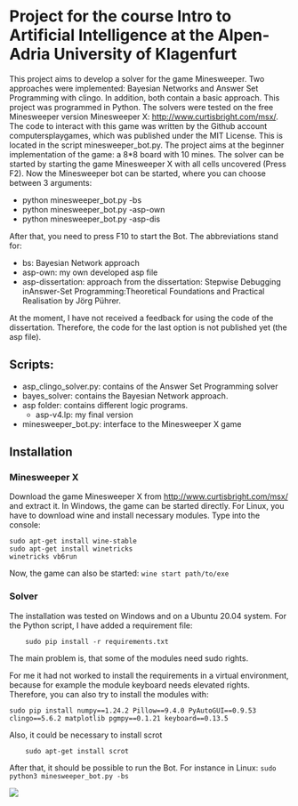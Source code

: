 # Project for the course Intro to Artificial Intelligence at the Alpen-Adria University of Klagenfurt

This project aims to develop a solver for the game Minesweeper. 
Two approaches were implemented: Bayesian Networks and Answer Set Programming with clingo. In addition, both contain a basic approach. This project was programmed in Python.
The solvers were tested on the free Minesweeper version Minesweeper X: http://www.curtisbright.com/msx/. 
The code to interact with this game was written by the Github account computersplaygames, which was published under the MIT License. This is located in the script minesweeper_bot.py.
The project aims at the beginner implementation of the game: a 8*8 board with 10 mines.
The solver can be started by starting the game Minesweeper X with all cells uncovered (Press F2).
Now the Minesweeper bot can be started, where you can choose between 3 arguments:

- python minesweeper_bot.py -bs
- python minesweeper_bot.py -asp-own
- python minesweeper_bot.py -asp-dis

After that, you need to press F10 to start the Bot. The abbreviations stand for:
- bs: Bayesian Network approach
- asp-own: my own developed asp file
- asp-dissertation: approach from the dissertation: Stepwise Debugging inAnswer-Set Programming:Theoretical Foundations and Practical Realisation by Jörg Pührer.

At the moment, I have not received a feedback for using the code of the dissertation. Therefore, the code for the last option is not published yet (the asp file).

## Scripts:

- asp_clingo_solver.py: contains of the Answer Set Programming solver
- bayes_solver: contains the Bayesian Network approach.
- asp folder: contains different logic programs. 
    - asp-v4.lp: my final version
- minesweeper_bot.py: interface to the Minesweeper X game

## Installation
### Minesweeper X
Download the game Minesweeper X from http://www.curtisbright.com/msx/ and extract it. In Windows, the game can be started directly.
For Linux, you have to download wine and install necessary modules. Type into the console:
```
sudo apt-get install wine-stable
sudo apt-get install winetricks
winetricks vb6run
```
Now, the game can also be started: 
```wine start path/to/exe```

### Solver

The installation was tested on Windows and on a Ubuntu 20.04 system.
For the Python script, I have added a requirement file:
```
    sudo pip install -r requirements.txt
```
The main problem is, that some of the modules need sudo rights. 

For me it had not worked to install the requirements in a virtual environment, because for example the module keyboard needs elevated rights. 
Therefore, you can also try to install the modules with:
```
sudo pip install numpy==1.24.2 Pillow==9.4.0 PyAutoGUI==0.9.53 clingo==5.6.2 matplotlib pgmpy==0.1.21 keyboard==0.13.5
```
Also, it could be necessary to install scrot
```
    sudo apt-get install scrot
```
After that, it should be possible to run the Bot. For instance in Linux: 
```sudo python3 minesweeper_bot.py -bs```

![](video-solver.gif)
